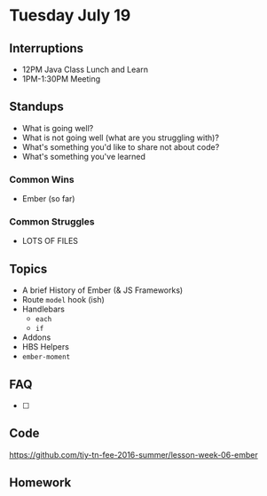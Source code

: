 # Tuesday July 19

## Interruptions

* 12PM Java Class Lunch and Learn
* 1PM-1:30PM Meeting

## Standups

* What is going well?
* What is not going well (what are you struggling with)?
* What's something you'd like to share not about code?
* What's something you've learned

### Common Wins

* Ember (so far)

### Common Struggles

* LOTS OF FILES

## Topics

* A brief History of Ember (& JS Frameworks)
* Route `model` hook (ish)
* Handlebars
  - `each`
  - `if`
* Addons
* HBS Helpers
* `ember-moment`

## FAQ

* [ ]

## Code

https://github.com/tiy-tn-fee-2016-summer/lesson-week-06-ember

## Homework

